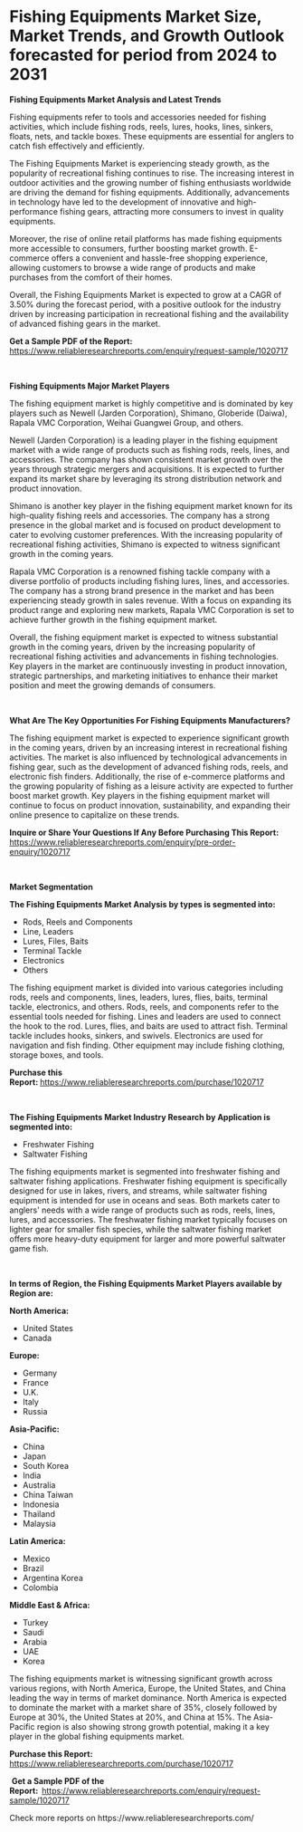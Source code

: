 <p><h1>Fishing Equipments Market Size, Market Trends, and Growth Outlook forecasted for period from 2024 to 2031</h1></p><p><strong>Fishing Equipments Market Analysis and Latest Trends</strong></p>
<p><p>Fishing equipments refer to tools and accessories needed for fishing activities, which include fishing rods, reels, lures, hooks, lines, sinkers, floats, nets, and tackle boxes. These equipments are essential for anglers to catch fish effectively and efficiently.</p><p>The Fishing Equipments Market is experiencing steady growth, as the popularity of recreational fishing continues to rise. The increasing interest in outdoor activities and the growing number of fishing enthusiasts worldwide are driving the demand for fishing equipments. Additionally, advancements in technology have led to the development of innovative and high-performance fishing gears, attracting more consumers to invest in quality equipments.</p><p>Moreover, the rise of online retail platforms has made fishing equipments more accessible to consumers, further boosting market growth. E-commerce offers a convenient and hassle-free shopping experience, allowing customers to browse a wide range of products and make purchases from the comfort of their homes.</p><p>Overall, the Fishing Equipments Market is expected to grow at a CAGR of 3.50% during the forecast period, with a positive outlook for the industry driven by increasing participation in recreational fishing and the availability of advanced fishing gears in the market.</p></p>
<p><strong>Get a Sample PDF of the Report:&nbsp;</strong> <a href="https://www.reliableresearchreports.com/enquiry/request-sample/1020717">https://www.reliableresearchreports.com/enquiry/request-sample/1020717</a></p>
<p>&nbsp;</p>
<p><strong>Fishing Equipments Major Market Players</strong></p>
<p><p>The fishing equipment market is highly competitive and is dominated by key players such as Newell (Jarden Corporation), Shimano, Globeride (Daiwa), Rapala VMC Corporation, Weihai Guangwei Group, and others.</p><p>Newell (Jarden Corporation) is a leading player in the fishing equipment market with a wide range of products such as fishing rods, reels, lines, and accessories. The company has shown consistent market growth over the years through strategic mergers and acquisitions. It is expected to further expand its market share by leveraging its strong distribution network and product innovation.</p><p>Shimano is another key player in the fishing equipment market known for its high-quality fishing reels and accessories. The company has a strong presence in the global market and is focused on product development to cater to evolving customer preferences. With the increasing popularity of recreational fishing activities, Shimano is expected to witness significant growth in the coming years.</p><p>Rapala VMC Corporation is a renowned fishing tackle company with a diverse portfolio of products including fishing lures, lines, and accessories. The company has a strong brand presence in the market and has been experiencing steady growth in sales revenue. With a focus on expanding its product range and exploring new markets, Rapala VMC Corporation is set to achieve further growth in the fishing equipment market.</p><p>Overall, the fishing equipment market is expected to witness substantial growth in the coming years, driven by the increasing popularity of recreational fishing activities and advancements in fishing technologies. Key players in the market are continuously investing in product innovation, strategic partnerships, and marketing initiatives to enhance their market position and meet the growing demands of consumers.</p></p>
<p>&nbsp;</p>
<p><strong>What Are The Key Opportunities For Fishing Equipments Manufacturers?</strong></p>
<p><p>The fishing equipment market is expected to experience significant growth in the coming years, driven by an increasing interest in recreational fishing activities. The market is also influenced by technological advancements in fishing gear, such as the development of advanced fishing rods, reels, and electronic fish finders. Additionally, the rise of e-commerce platforms and the growing popularity of fishing as a leisure activity are expected to further boost market growth. Key players in the fishing equipment market will continue to focus on product innovation, sustainability, and expanding their online presence to capitalize on these trends.</p></p>
<p><strong>Inquire or Share Your Questions If Any Before Purchasing This Report:</strong> <a href="https://www.reliableresearchreports.com/enquiry/pre-order-enquiry/1020717">https://www.reliableresearchreports.com/enquiry/pre-order-enquiry/1020717</a></p>
<p>&nbsp;</p>
<p><strong>Market Segmentation</strong></p>
<p><strong>The Fishing Equipments Market Analysis by types is segmented into:</strong></p>
<p><ul><li>Rods, Reels and Components</li><li>Line, Leaders</li><li>Lures, Files, Baits</li><li>Terminal Tackle</li><li>Electronics</li><li>Others</li></ul></p>
<p><p>The fishing equipment market is divided into various categories including rods, reels and components, lines, leaders, lures, flies, baits, terminal tackle, electronics, and others. Rods, reels, and components refer to the essential tools needed for fishing. Lines and leaders are used to connect the hook to the rod. Lures, flies, and baits are used to attract fish. Terminal tackle includes hooks, sinkers, and swivels. Electronics are used for navigation and fish finding. Other equipment may include fishing clothing, storage boxes, and tools.</p></p>
<p><strong>Purchase this Report:&nbsp;</strong><a href="https://www.reliableresearchreports.com/purchase/1020717">https://www.reliableresearchreports.com/purchase/1020717</a></p>
<p>&nbsp;</p>
<p><strong>The Fishing Equipments Market Industry Research by Application is segmented into:</strong></p>
<p><ul><li>Freshwater Fishing</li><li>Saltwater Fishing</li></ul></p>
<p><p>The fishing equipments market is segmented into freshwater fishing and saltwater fishing applications. Freshwater fishing equipment is specifically designed for use in lakes, rivers, and streams, while saltwater fishing equipment is intended for use in oceans and seas. Both markets cater to anglers' needs with a wide range of products such as rods, reels, lines, lures, and accessories. The freshwater fishing market typically focuses on lighter gear for smaller fish species, while the saltwater fishing market offers more heavy-duty equipment for larger and more powerful saltwater game fish.</p></p>
<p>&nbsp;</p>
<p><strong>In terms of Region, the Fishing Equipments Market Players available by Region are:</strong></p>
<p>
    <p> <strong> North America: </strong>
        <ul>
            <li>United States</li>
            <li>Canada</li>
        </ul>
        </p> 
    <p> <strong> Europe: </strong>
        <ul>
            <li>Germany</li>
            <li>France</li>
            <li>U.K.</li>
            <li>Italy</li>
            <li>Russia</li>
        </ul>
        </p> 
    <p> <strong> Asia-Pacific: </strong>
        <ul>
            <li>China</li>
            <li>Japan</li>
            <li>South Korea</li>
            <li>India</li>
            <li>Australia</li>
            <li>China Taiwan</li>
            <li>Indonesia</li>
            <li>Thailand</li>
            <li>Malaysia</li>
        </ul>
        </p> 
    <p> <strong> Latin America: </strong>
        <ul>
            <li>Mexico</li>
            <li>Brazil</li>
            <li>Argentina Korea</li>
            <li>Colombia</li>
        </ul>
        </p> 
    <p> <strong> Middle East & Africa: </strong>
        <ul>
            <li>Turkey</li>
            <li>Saudi</li>
            <li>Arabia</li>
            <li>UAE</li>
            <li>Korea</li>
        </ul>
    </p>
    </p>
<p><p>The fishing equipments market is witnessing significant growth across various regions, with North America, Europe, the United States, and China leading the way in terms of market dominance. North America is expected to dominate the market with a market share of 35%, closely followed by Europe at 30%, the United States at 20%, and China at 15%. The Asia-Pacific region is also showing strong growth potential, making it a key player in the global fishing equipments market.</p></p>
<p><strong>Purchase this Report: </strong><a href="https://www.reliableresearchreports.com/purchase/1020717">https://www.reliableresearchreports.com/purchase/1020717</a></p>
<p>&nbsp;<strong>Get a Sample PDF of the Report:&nbsp;&nbsp;</strong><a href="https://www.reliableresearchreports.com/enquiry/request-sample/1020717">https://www.reliableresearchreports.com/enquiry/request-sample/1020717</a></p>
<p><strong></strong></p>
<p>Check more reports on https://www.reliableresearchreports.com/</p>